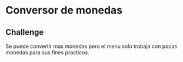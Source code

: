 # Conversor de monedas
## Challenge
Se puede convertir mas monedas pero el menu solo trabaja con pocas monedas para sus fines practicos.
